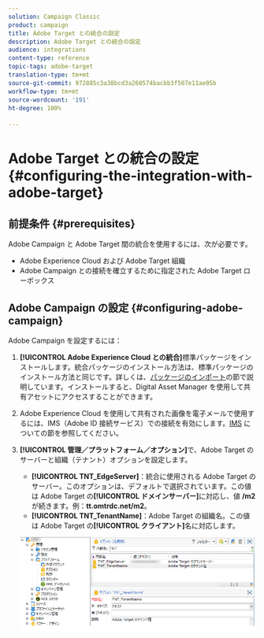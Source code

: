 ```yaml
---
solution: Campaign Classic
product: campaign
title: Adobe Target との統合の設定
description: Adobe Target との統合の設定
audience: integrations
content-type: reference
topic-tags: adobe-target
translation-type: tm+mt
source-git-commit: 972885c3a38bcd3a260574bacbb3f507e11ae05b
workflow-type: tm+mt
source-wordcount: '191'
ht-degree: 100%

---
```



# Adobe Target との統合の設定{#configuring-the-integration-with-adobe-target}

## 前提条件 {#prerequisites}

Adobe Campaign と Adobe Target 間の統合を使用するには、次が必要です。

* Adobe Experience Cloud および Adobe Target 組織
* Adobe Campaign との接続を確立するために指定された Adobe Target ローボックス

## Adobe Campaign の設定 {#configuring-adobe-campaign}

Adobe Campaign を設定するには：

1. **[!UICONTROL Adobe Experience Cloud との統合]**&#x200B;標準パッケージをインストールします。統合パッケージのインストール方法は、標準パッケージのインストール方法と同じです。詳しくは、[パッケージのインポート](../../platform/using/working-with-data-packages.md#importing-packages)の節で説明しています。インストールすると、Digital Asset Manager を使用して共有アセットにアクセスすることができます。
1. Adobe Experience Cloud を使用して共有された画像を電子メールで使用するには、IMS（Adobe ID 接続サービス）での接続を有効にします。[IMS](../../integrations/using/about-adobe-id.md) についての節を参照してください。
1. **[!UICONTROL 管理／プラットフォーム／オプション]**&#x200B;で、Adobe Target のサーバーと組織（テナント）オプションを設定します。

   * **[!UICONTROL TNT_EdgeServer]**：統合に使用される Adobe Target のサーバー。このオプションは、デフォルトで選択されています。この値は Adobe Target の&#x200B;**[!UICONTROL ドメインサーバー]**&#x200B;に対応し、値 **/m2** が続きます。例：**tt.omtrdc.net/m2**。
   * **[!UICONTROL TNT_TenantName]**：Adobe Target の組織名。この値は Adobe Target の&#x200B;**[!UICONTROL クライアント]**&#x200B;名に対応します。

   ![](assets/tar_options.png)

